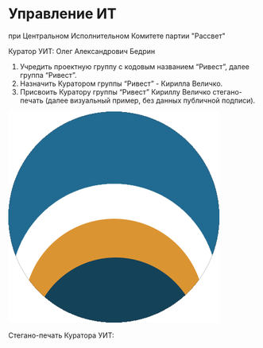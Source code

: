 # Управление ИТ 
при Центральном Исполнительном Комитете партии "Рассвет"

Куратор УИТ: Олег Александрович Бедрин

1) Учредить проектную группу с кодовым названием “Ривест”, далее группа “Ривест”.
2) Назначить Куратором группы “Ривест” - Кирилла Величко.
3) Присвоить Куратору группы “Ривест” Кириллу Величко стегано-печать (далее визуальный пример, без данных публичной подписи).

![Знак Куратора группы Ривест - Кирилл Величко](./Знак_Куратора_группы_Ривест_Кирилл_Величко.png)

Стегано-печать Куратора УИТ:

